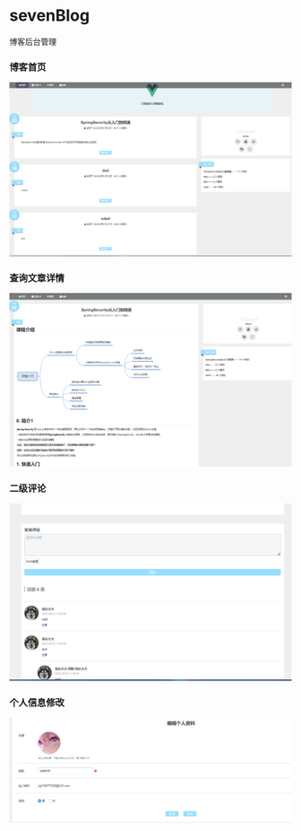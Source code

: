 # sevenBlog
博客后台管理
### 博客首页

![image-20230622110638396](\img\image-20230622110638396.png)

### 查询文章详情

![image-20230622110812070](img\image-20230622110812070.png)

### 二级评论

![image-20230622110948857](img\image-20230622110948857.png)

### 个人信息修改

![image-20230622111019586](img\image-20230622111019586.png)
